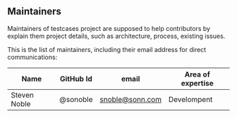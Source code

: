 ## Maintainers

Maintainers of testcases project
are supposed to help contributors by explain them project details,
such as architecture, process, existing issues.

This is the list of maintainers, including their email address for direct communications:

|          Name          |     GitHub Id            |               email            |         Area of expertise       |
|------------------------|--------------------------|--------------------------------|---------------------------------|
| Steven Noble           | @sonoble                 | snoble@sonn.com                | Develompent                     |
